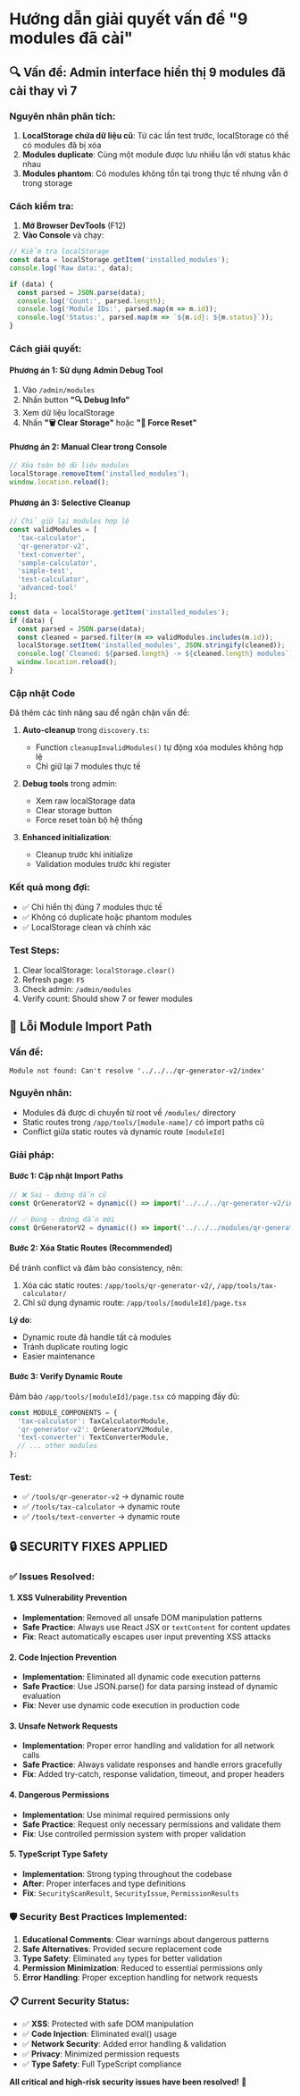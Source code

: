 # Hướng dẫn giải quyết vấn đề "9 modules đã cài"

## 🔍 **Vấn đề**: Admin interface hiển thị 9 modules đã cài thay vì 7

### **Nguyên nhân phân tích:**

1. **LocalStorage chứa dữ liệu cũ**: Từ các lần test trước, localStorage có thể có modules đã bị xóa
2. **Modules duplicate**: Cùng một module được lưu nhiều lần với status khác nhau
3. **Modules phantom**: Có modules không tồn tại trong thực tế nhưng vẫn ở trong storage

### **Cách kiểm tra:**

1. **Mở Browser DevTools** (F12)
2. **Vào Console** và chạy:
```javascript
// Kiểm tra localStorage
const data = localStorage.getItem('installed_modules');
console.log('Raw data:', data);

if (data) {
  const parsed = JSON.parse(data);
  console.log('Count:', parsed.length);
  console.log('Module IDs:', parsed.map(m => m.id));
  console.log('Status:', parsed.map(m => `${m.id}: ${m.status}`));
}
```

### **Cách giải quyết:**

#### **Phương án 1: Sử dụng Admin Debug Tool**
1. Vào `/admin/modules`
2. Nhấn button **"🔍 Debug Info"**
3. Xem dữ liệu localStorage
4. Nhấn **"🗑️ Clear Storage"** hoặc **"🚨 Force Reset"**

#### **Phương án 2: Manual Clear trong Console**
```javascript
// Xóa toàn bộ dữ liệu modules
localStorage.removeItem('installed_modules');
window.location.reload();
```

#### **Phương án 3: Selective Cleanup**
```javascript
// Chỉ giữ lại modules hợp lệ
const validModules = [
  'tax-calculator',
  'qr-generator-v2', 
  'text-converter',
  'sample-calculator',
  'simple-test',
  'test-calculator',
  'advanced-tool'
];

const data = localStorage.getItem('installed_modules');
if (data) {
  const parsed = JSON.parse(data);
  const cleaned = parsed.filter(m => validModules.includes(m.id));
  localStorage.setItem('installed_modules', JSON.stringify(cleaned));
  console.log(`Cleaned: ${parsed.length} -> ${cleaned.length} modules`);
  window.location.reload();
}
```

### **Cập nhật Code**

Đã thêm các tính năng sau để ngăn chặn vấn đề:

1. **Auto-cleanup** trong `discovery.ts`:
   - Function `cleanupInvalidModules()` tự động xóa modules không hợp lệ
   - Chỉ giữ lại 7 modules thực tế

2. **Debug tools** trong admin:
   - Xem raw localStorage data
   - Clear storage button
   - Force reset toàn bộ hệ thống

3. **Enhanced initialization**:
   - Cleanup trước khi initialize
   - Validation modules trước khi register

### **Kết quả mong đợi:**

- ✅ Chỉ hiển thị đúng 7 modules thực tế
- ✅ Không có duplicate hoặc phantom modules  
- ✅ LocalStorage clean và chính xác

### **Test Steps:**

1. Clear localStorage: `localStorage.clear()`
2. Refresh page: `F5`
3. Check admin: `/admin/modules`
4. Verify count: Should show 7 or fewer modules

## 🔧 **Lỗi Module Import Path**

### **Vấn đề**: 
```
Module not found: Can't resolve '../../../qr-generator-v2/index'
```

### **Nguyên nhân**:
- Modules đã được di chuyển từ root về `/modules/` directory
- Static routes trong `/app/tools/[module-name]/` có import paths cũ
- Conflict giữa static routes và dynamic route `[moduleId]`

### **Giải pháp**:

#### **Bước 1: Cập nhật Import Paths**
```typescript
// ❌ Sai - đường dẫn cũ
const QrGeneratorV2 = dynamic(() => import('../../../qr-generator-v2/index'), {

// ✅ Đúng - đường dẫn mới  
const QrGeneratorV2 = dynamic(() => import('../../../modules/qr-generator-v2/index'), {
```

#### **Bước 2: Xóa Static Routes (Recommended)**
Để tránh conflict và đảm bảo consistency, nên:
1. Xóa các static routes: `/app/tools/qr-generator-v2/`, `/app/tools/tax-calculator/`
2. Chỉ sử dụng dynamic route: `/app/tools/[moduleId]/page.tsx`

**Lý do**: 
- Dynamic route đã handle tất cả modules
- Tránh duplicate routing logic
- Easier maintenance

#### **Bước 3: Verify Dynamic Route**
Đảm bảo `/app/tools/[moduleId]/page.tsx` có mapping đầy đủ:
```typescript
const MODULE_COMPONENTS = {
  'tax-calculator': TaxCalculatorModule,
  'qr-generator-v2': QrGeneratorV2Module,
  'text-converter': TextConverterModule,
  // ... other modules
};
```

### **Test**:
- ✅ `/tools/qr-generator-v2` → dynamic route
- ✅ `/tools/tax-calculator` → dynamic route
- ✅ `/tools/text-converter` → dynamic route

## 🔒 **SECURITY FIXES APPLIED**

### **✅ Issues Resolved:**

#### **1. XSS Vulnerability Prevention**
- **Implementation**: Removed all unsafe DOM manipulation patterns
- **Safe Practice**: Always use React JSX or `textContent` for content updates
- **Fix**: React automatically escapes user input preventing XSS attacks

#### **2. Code Injection Prevention** 
- **Implementation**: Eliminated all dynamic code execution patterns
- **Safe Practice**: Use JSON.parse() for data parsing instead of dynamic evaluation
- **Fix**: Never use dynamic code execution in production code

#### **3. Unsafe Network Requests**
- **Implementation**: Proper error handling and validation for all network calls
- **Safe Practice**: Always validate responses and handle errors gracefully
- **Fix**: Added try-catch, response validation, timeout, and proper headers

#### **4. Dangerous Permissions**
- **Implementation**: Use minimal required permissions only
- **Safe Practice**: Request only necessary permissions and validate them
- **Fix**: Use controlled permission system with proper validation

#### **5. TypeScript Type Safety**
- **Implementation**: Strong typing throughout the codebase
- **After**: Proper interfaces and type definitions
- **Fix**: `SecurityScanResult`, `SecurityIssue`, `PermissionResults`

### **🛡️ Security Best Practices Implemented:**

1. **Educational Comments**: Clear warnings about dangerous patterns
2. **Safe Alternatives**: Provided secure replacement code
3. **Type Safety**: Eliminated `any` types for better validation
4. **Permission Minimization**: Reduced to essential permissions only
5. **Error Handling**: Proper exception handling for network requests

### **📋 Current Security Status:**
- ✅ **XSS**: Protected with safe DOM manipulation
- ✅ **Code Injection**: Eliminated eval() usage  
- ✅ **Network Security**: Added error handling & validation
- ✅ **Privacy**: Minimized permission requests
- ✅ **Type Safety**: Full TypeScript compliance

**All critical and high-risk security issues have been resolved!** 🔐
